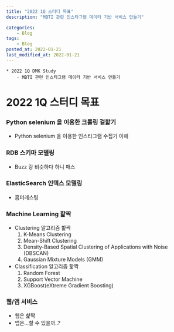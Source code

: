 ```yaml
---
title: "2022 1Q 스터디 목표"
description: "MBTI 관련 인스타그램 데이터 기반 서비스 만들기"

categories:
    - Blog
tags:
    - Blog
posted_at: 2022-01-21
last_modified_at: 2022-01-21
---
```

```
* 2022 1Q DMK Study
    - MBTI 관련 인스타그램 데이터 기반 서비스 만들기
```
# 2022 1Q 스터디 목표

### Python selenium 을 이용한 크롤링 겉핥기
- Python selenium 을 이용한 인스타그램 수집기 이해

### RDB 스키마 모델링
- Buzz 랑 비슷하다 하니 패스

### ElasticSearch 인덱스 모델링
- 흠터레스팅

### Machine Learning 핥짝
- Clustering 알고리즘 핥짝
    1. K-Means Clustering
    2. Mean-Shift Clustering
    3. Density-Based Spatial Clustering of Applications with Noise (DBSCAN)
    4. Gaussian Mixture Models (GMM)
- Classification 알고리즘 핥짝
    1. Random Forest
    2. Support Vector Machine
    3. XGBoost(eXtreme Gradient Boosting)

### 웹/앱 서비스
- 웹은 핥짝
- 앱은...할 수 있을까..?
